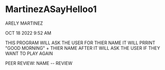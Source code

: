 # MartinezASayHelloo1
ARELY MARTINEZ

OCT 18 2022 9:52 AM

THIS PROGRAM WILL ASK THE USER FOR THIER NAME
IT WILL PRRINT "GOOD MORNING" + THIER NAME 
AFTER IT WILL ASK THE USER IF THEY WANT TO PLAY AGAIN

PEER REVIEW: NAME -- REVIEW
